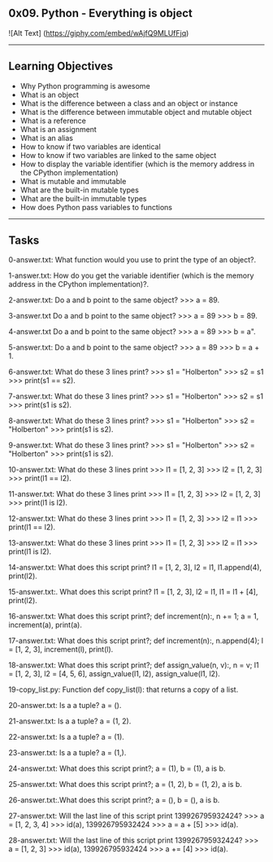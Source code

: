 0x09. Python - Everything is object
---
![Alt Text]
(https://giphy.com/embed/wAjfQ9MLUfFjq) 

---
Learning Objectives
---
- Why Python programming is awesome
- What is an object
- What is the difference between a class and an object or instance
- What is the difference between immutable object and mutable object
- What is a reference
- What is an assignment
- What is an alias
- How to know if two variables are identical
- How to know if two variables are linked to the same object
- How to display the variable identifier (which is the memory address in the CPython implementation)
- What is mutable and immutable
- What are the built-in mutable types
- What are the built-in immutable types
- How does Python pass variables to functions

---
Tasks
---
0-answer.txt: What function would you use to print the type of an object?.

1-answer.txt: How do you get the variable identifier (which is the memory address in the CPython implementation)?.

2-answer.txt: Do a and b point to the same object? >>> a = 89.

3-answer.txt Do a and b point to the same object? >>> a = 89 >>> b = 89.

4-answer.txt Do a and b point to the same object? >>> a = 89 >>> b = a".

5-answer.txt: Do a and b point to the same object? >>> a = 89 >>> b = a + 1.

6-answer.txt: What do these 3 lines print? >>> s1 = "Holberton" >>> s2 = s1 >>> print(s1 == s2).

7-answer.txt: What do these 3 lines print? >>> s1 = "Holberton" >>> s2 = s1 >>> print(s1 is s2).

8-answer.txt: What do these 3 lines print? >>> s1 = "Holberton" >>> s2 = "Holberton" >>> print(s1 is s2).

9-answer.txt: What do these 3 lines print? >>> s1 = "Holberton" >>> s2 = "Holberton" >>> print(s1 is s2).

10-answer.txt: What do these 3 lines print >>> l1 = [1, 2, 3] >>> l2 = [1, 2, 3] >>> print(l1 == l2).

11-answer.txt: What do these 3 lines print >>> l1 = [1, 2, 3] >>> l2 = [1, 2, 3] >>> print(l1 is l2).

12-answer.txt: What do these 3 lines print >>> l1 = [1, 2, 3] >>> l2 = l1 >>> print(l1 == l2).

13-answer.txt: What do these 3 lines print >>> l1 = [1, 2, 3] >>> l2 = l1 >>> print(l1 is l2).

14-answer.txt: What does this script print? l1 = [1, 2, 3], l2 = l1, l1.append(4), print(l2).

15-answer.txt:. What does this script print? l1 = [1, 2, 3], l2 = l1, l1 = l1 + [4], print(l2).

16-answer.txt: What does this script print?; def increment(n):, n += 1; a = 1, increment(a), print(a).

17-answer.txt: What does this script print?; def increment(n):, n.append(4); l = [1, 2, 3], increment(l), print(l).

18-answer.txt: What does this script print?; def assign_value(n, v):, n = v; l1 = [1, 2, 3], l2 = [4, 5, 6], assign_value(l1, l2), assign_value(l1, l2).

19-copy_list.py: Function def copy_list(l): that returns a copy of a list.

20-answer.txt: Is a a tuple? a = ().

21-answer.txt: Is a a tuple? a = (1, 2).

22-answer.txt: Is a a tuple? a = (1).

23-answer.txt: Is a a tuple? a = (1,).

24-answer.txt: What does this script print?; a = (1), b = (1), a is b.

25-answer.txt: What does this script print?; a = (1, 2), b = (1, 2), a is b.

26-answer.txt:.What does this script print?; a = (), b = (), a is b.

27-answer.txt: Will the last line of this script print 139926795932424? >>> a = [1, 2, 3, 4] >>> id(a), 139926795932424 >>> a = a + [5] >>> id(a).

28-answer.txt: Will the last line of this script print 139926795932424? >>> a = [1, 2, 3] >>> id(a), 139926795932424 >>> a += [4] >>> id(a).